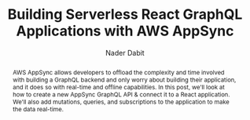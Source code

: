 ---
sections: [reactjs]
link: https://tylermcginnis.com/building-serverless-react-graphql-apps-with-aws-appsync
title: "Building Serverless React GraphQL Applications with AWS AppSync"
author: "Nader Dabit"
publishedAt: 2018-04-05T00:00:00.000Z
type: [tutorial]
topics: [react_sample_applications]
suggestedBy: [andreamangano]
createdAt: 2018-04-30T16:03:28.464Z
reference: aHR0cHM6Ly90eWxlcm1jZ2lubmlzLmNvbS9idWlsZGluZy1zZXJ2ZXJsZXNzLXJlYWN0LWdyYXBocWwtYXBwcy13aXRoLWF3cy1hcHBzeW5j
slug: building-serverless-react-graphql-applications-with-aws-appsync-by-nader-dabit
abstract: "AWS AppSync allows developers to offload the complexity and time involved with building a GraphQL backend and only worry about building their application, and it does so with real-time and offline capabilities. In this post, we'll look at how to create a new AppSync GraphQL API & connect it to a React application. We'll also add mutations, queries, and subscriptions to the application to make the data real-time."
---